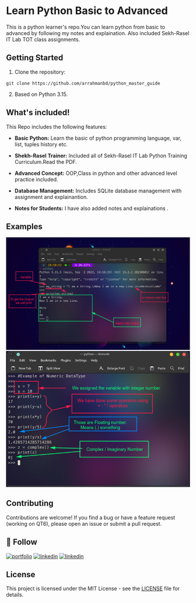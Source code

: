 # Learn Python Basic to Advanced

This is a python learner's repo.You can learn python from basic to advanced by following my notes and explaination. Also included  Sekh-Rasel IT Lab TOT class assignments.

## Getting Started

1. Clone the repository:

```
git clone https://github.com/arrahmanbd/python_master_guide
```

2. Based on Python 3.15.


## What's included!

This Repo includes the following features:

- **Basic Python:** Learn the basic of python programming language, var, list, tuples history etc.

- **Shekh-Rasel Trainer:** Included all of Sekh-Rasel IT Lab Python Training Curriculum.Read the PDF.

- **Advanced Concept:** OOP,Class in python and other advanced level practice included.

- **Database Management:** Includes SQLite database management with assignment and explainantion.

- **Notes for Students:** I have also added notes and explainations .
## Examples

<img width="720" alt="Flutter Responsive Dashboard Template " src="assignments/Class 1/1.string_example.png">
<br>
<img width="720" alt="Flutter Responsive Dashboard Template " src="assignments/Class 1/2.numeric_operations.png">
<br>


## Contributing

Contributions are welcome! If you find a bug or have a feature request (working on QT6), please open an issue or submit a pull request.

## 🔗 Follow
[![portfolio](https://img.shields.io/badge/my_portfolio-000?style=for-the-badge&logo=ko-fi&logoColor=white)](https://arrahmanbd.github.io/)
[![linkedin](https://img.shields.io/badge/linkedin-0A66C2?style=for-the-badge&logo=linkedin&logoColor=white)](https://www.linkedin.com/in/arrahmanbd)
[![linkedin](https://img.shields.io/badge/Github-22272e?style=for-the-badge&logo=github&logoColor=white)](https://www.github.com/arrahmanbd)

## License

This project is licensed under the MIT License - see the [LICENSE](LICENSE) file for details.
